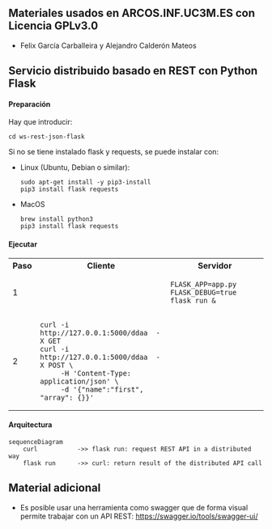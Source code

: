 ## Materiales usados en ARCOS.INF.UC3M.ES con Licencia GPLv3.0
  * Felix García Carballeira y Alejandro Calderón Mateos

## Servicio distribuido basado en REST con Python Flask

#### Preparación

Hay que introducir:
```
cd ws-rest-json-flask
```

Si no se tiene instalado flask y requests, se puede instalar con:
 * Linux (Ubuntu, Debian o similar):
   ```
   sudo apt-get install -y pip3-install
   pip3 install flask requests
   ```
 * MacOS
   ```
   brew install python3
   pip3 install flask requests
   ```

#### Ejecutar

<html>
<table>
<tr><th>Paso</th><th>Cliente</th><th>Servidor</th></tr>

<tr>
<td>1</td>
<td>

```
```

</td>
<td>

```
FLASK_APP=app.py FLASK_DEBUG=true  flask run &
```

</td>
</tr>

<tr>
<td>2</td>
<td>

```
curl -i http://127.0.0.1:5000/ddaa  -X GET
curl -i http://127.0.0.1:5000/ddaa  -X POST \
     -H 'Content-Type: application/json' \
     -d '{"name":"first", "array": {}}'
```

</td>
<td>

```
```

</td>
</tr>

</table>
</html>



#### Arquitectura

```mermaid
sequenceDiagram
    curl           ->> flask run: request REST API in a distributed way
    flask run      ->> curl: return result of the distributed API call
```


## Material adicional

 * Es posible usar una herramienta como swagger que de forma visual permite trabajar con un API REST:
   https://swagger.io/tools/swagger-ui/


